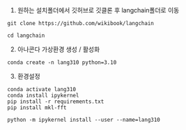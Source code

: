 1. 원하는 설치폴더에서 깃허브로 깃클론 후 langchain폴더로 이동
```Powershall
git clone https://github.com/wikibook/langchain
```

```Powershall
cd langchain
```

2. 아나콘다 가상환경 생성 / 활성화
```Powershall
conda create -n lang310 python=3.10
```

3. 환경설정
```Powershall
conda activate lang310
conda install ipykernel
pip install -r requirements.txt
pip install mkl-fft
```

```Powershall
python -m ipykernel install --user --name=lang310
```
